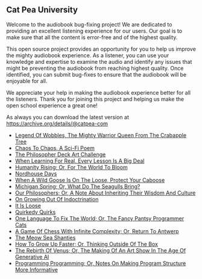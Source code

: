 Cat Pea University
---

Welcome to the audiobook bug-fixing project! We are dedicated to providing an excellent listening experience for our users. Our goal is to make sure that all the content is error-free and of the highest quality.

This open source project provides an opportunity for you to help us improve the mighty audiobook experience. As a listener, you can use your knowledge and expertise to examine the audio and identify any issues that might be preventing the audiobook from reaching highest quality. Once identified, you can submit bug-fixes to ensure that the audiobook will be enjoyable for all.

We appreciate your help in making the audiobook experience better for all the listeners. Thank you for joining this project and helping us make the open school experience a great one!

As always you can download the latest version at https://archive.org/details/@catpea-com

- [Legend Of Wobbles, The Mighty Warrior Queen From The Crabapple Tree](docs/poem-1118.mp3)
- [Chaos To Chaos, A Sci-Fi Poem](docs/poem-1117.mp3)
- [The Philosopher Deck Art Challenge](docs/poem-1116.mp3)
- [When Learning For Real, Every Lesson Is A Big Deal](docs/poem-1115.mp3)
- [Humanity Rising; Or, For The World To Bloom](docs/poem-1114.mp3)
- [Nordhouse Days](docs/poem-1113.mp3)
- [When A Wild Goose Is On The Loose, Protect Your Caboose](docs/poem-1112.mp3)
- [Michigan Spring; Or, What Do The Seagulls Bring?](docs/poem-1111.mp3)
- [Our Philosophers; Or, A Note About Inheriting Their Wisdom And Culture](docs/poem-1110.mp3)
- [On Growing Out Of Indoctrination](docs/poem-1109.mp3)
- [It Is Loose](docs/poem-1108.mp3)
- [Quirkedy Quirks](docs/poem-1107.mp3)
- [One Language To Fix The World; Or, The Fancy Pantsy Programmer Cats](docs/poem-1106.mp3)
- [A Game Of Chess With Infinite Complexity; Or, Return To Antwerp](docs/poem-1105.mp3)
- [The Meow Sea Shanties](docs/poem-1104.mp3)
- [How To Grow Up Faster; Or, Thinking Outside Of The Box](docs/poem-1103.mp3)
- [The Rebirth Of Venus; Or, The Making Of An Art Show In The Age Of Generative AI](docs/poem-1102.mp3)
- [Programming Programming; Or, Notes On Making Program Structure More Informative](docs/poem-1101.mp3)

